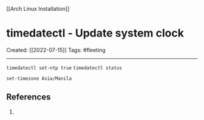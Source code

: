 [[Arch Linux Installation]]

# timedatectl - Update system clock
Created:  [[2022-07-15]]
Tags: #fleeting 

---
`timedatectl set-ntp true`
`timedatectl status`


`set-timezone Asia/Manila`










## References
1. 